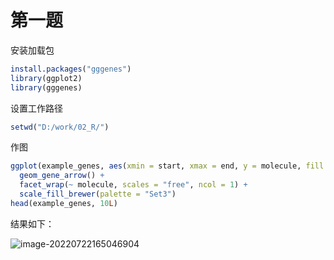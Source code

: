 # 第一题

安装加载包

```R
install.packages("gggenes")
library(ggplot2)
library(gggenes)
```

设置工作路径

```R
setwd("D:/work/02_R/")
```

作图

```R
ggplot(example_genes, aes(xmin = start, xmax = end, y = molecule, fill = gene)) +
  geom_gene_arrow() +
  facet_wrap(~ molecule, scales = "free", ncol = 1) +
  scale_fill_brewer(palette = "Set3")
head(example_genes, 10L)
```

结果如下：

![image-20220722165046904](C:\Users\Administrator\AppData\Roaming\Typora\typora-user-images\image-20220722165046904.png)


